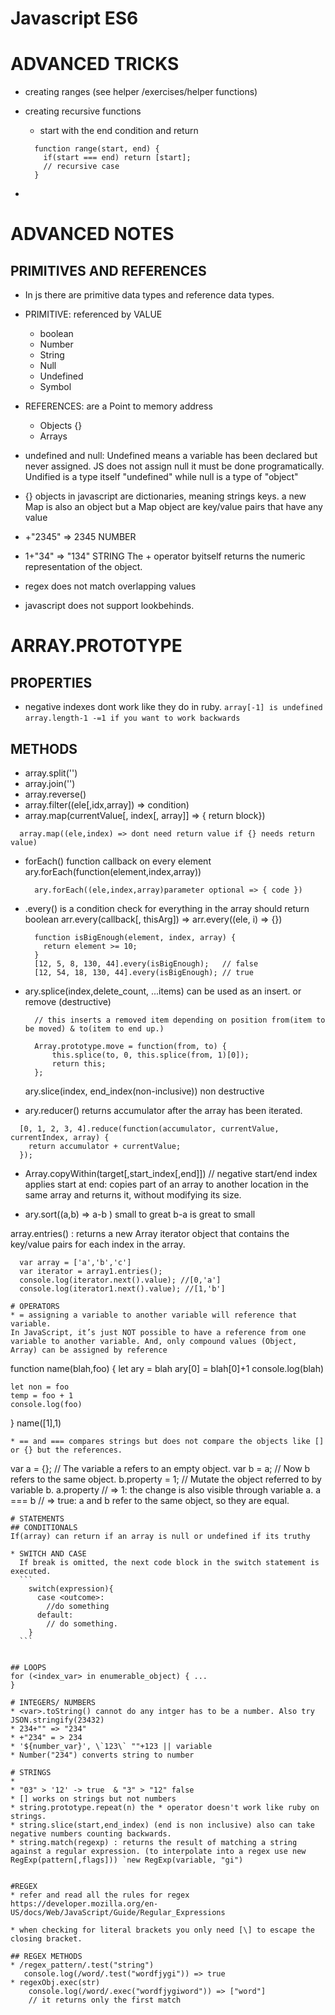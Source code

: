 # Javascript ES6
# ADVANCED TRICKS
  * creating ranges (see helper /exercises/helper functions)

  * creating recursive functions
    - start with the end condition and return
    ```
      function range(start, end) {
        if(start === end) return [start];
        // recursive case
      }
    ```
  *
  
# ADVANCED NOTES
  ## PRIMITIVES AND REFERENCES
  * In js there are primitive data types and reference data types. 
  * PRIMITIVE: referenced by VALUE
    - boolean
    - Number
    - String
    - Null
    - Undefined 
    - Symbol
  * REFERENCES: are a Point to memory address
    - Objects {}
    - Arrays

  * undefined and null: Undefined means a variable has been declared but never assigned. JS does not assign null it must be done programatically. Undified is a type itself "undefined" while null is a type of "object"


  * {} objects in javascript are dictionaries, meaning strings keys. a new Map is also an object but a Map object are key/value pairs that have any value

  * +"2345" => 2345 NUMBER
  * 1+"34" => "134" STRING
  The + operator byitself returns the numeric representation of the object.

  * regex does not match overlapping values
  * javascript does not support lookbehinds.
# ARRAY.PROTOTYPE
## PROPERTIES
  * negative indexes dont work like they do in ruby. 
    `array[-1] is undefined`
    `array.length-1 -=1 if you want to work backwards` 

## METHODS
  * array.split('')
  * array.join('')
  * array.reverse()
  * array.filter((ele[,idx,array]) => condition)
  * array.map(currentValue[, index[, array]] => { return block})
  ``` 
    array.map((ele,index) => dont need return value if {} needs return value)
  ```
  * forEach() function callback on every element
    ary.forEach(function(element,index,array))
    ```
      ary.forEach((ele,index,array)parameter optional => { code })
    ```

  * .every() is a condition check for everything in the array should return boolean
    arr.every(callback[, thisArg]) => arr.every((ele, i) => {}) 
    ```
      function isBigEnough(element, index, array) {
        return element >= 10;
      }
      [12, 5, 8, 130, 44].every(isBigEnough);   // false
      [12, 54, 18, 130, 44].every(isBigEnough); // true
    ```
  * ary.splice(index,delete_count, ...items) can be used as an insert. or remove (destructive)
    ```
      // this inserts a removed item depending on position from(item to be moved) & to(item to end up.)

      Array.prototype.move = function(from, to) {
          this.splice(to, 0, this.splice(from, 1)[0]);
          return this;
      };
    ```
    ary.slice(index, end_index(non-inclusive)) non destructive
  * ary.reducer() returns accumulator after the array has been iterated. 
  ```
    [0, 1, 2, 3, 4].reduce(function(accumulator, currentValue, currentIndex, array) {
      return accumulator + currentValue;
    });
  ```
  * Array.copyWithin(target[,start_index[,end]]) // negative start/end index applies start at end: copies part of an array to another location in the same array and returns it, without  modifying its size. 

  * ary.sort((a,b) => a-b ) small to great b-a is great to small

  array.entries() : returns a new Array iterator object that contains the key/value pairs for each index in the array.
  ``` 
    var array = ['a','b','c']
    var iterator = array1.entries();
    console.log(iterator.next().value); //[0,'a']
    console.log(iterator1.next().value); //[1,'b']

# OPERATORS 
 * = assigning a variable to another variable will reference that variable. 
  In JavaScript, it’s just NOT possible to have a reference from one variable to another variable. And, only compound values (Object, Array) can be assigned by reference
 ``` 
  function name(blah,foo) {
    let ary = blah
    ary[0] = blah[0]+1
    console.log(blah)
    
    let non = foo
    temp = foo + 1
    console.log(foo)
    
  }
  name([1],1)
 ```
 * == and === compares strings but does not compare the objects like [] or {} but the references. 
  ```
  var a = {};   // The variable a refers to an empty object. 
  var b = a;    // Now b refers to the same object. 
  b.property = 1;     // Mutate the object referred to by variable b. 
  a.property          // => 1: the change is also visible through variable a. 
  a === b       // => true: a and b refer to the same object, so they are equal. 
  ```
# STATEMENTS 
  ## CONDITIONALS 
  If(array) can return if an array is null or undefined if its truthy

  * SWITCH AND CASE 
    If break is omitted, the next code block in the switch statement is executed. 
    ```
      switch(expression){
        case <outcome>:
          //do something
        default:
          // do something.
      }
    ```


  ## LOOPS
  for (<index_var> in enumerable_object) { ...
  }

# INTEGERS/ NUMBERS
  * <var>.toString() cannot do any intger has to be a number. Also try JSON.stringify(23432)
  * 234+"" => "234"
  * +"234" = > 234 
  * '${number_var}', \`123\` ""+123 || variable
  * Number("234") converts string to number

# STRINGS
  *
  * "03" > '12' -> true  & "3" > "12" false 
 * [] works on strings but not numbers
 * string.prototype.repeat(n) the * operator doesn't work like ruby on strings. 
* string.slice(start,end_index) (end is non inclusive) also can take negative numbers counting backwards.
* string.match(regexp) : returns the result of matching a string against a regular expression. (to interpolate into a regex use new RegExp(pattern[,flags])) `new RegExp(variable, "gi")


#REGEX
 * refer and read all the rules for regex 
 https://developer.mozilla.org/en-US/docs/Web/JavaScript/Guide/Regular_Expressions

 * when checking for literal brackets you only need [\] to escape the closing bracket. 

## REGEX METHODS
  * /regex_pattern/.test("string")
     console.log(/word/.test("wordfjygi")) => true
  * regexObj.exec(str) 
      console.log(/word/.exec("wordfjygiword")) => ["word"]
      // it returns only the first match